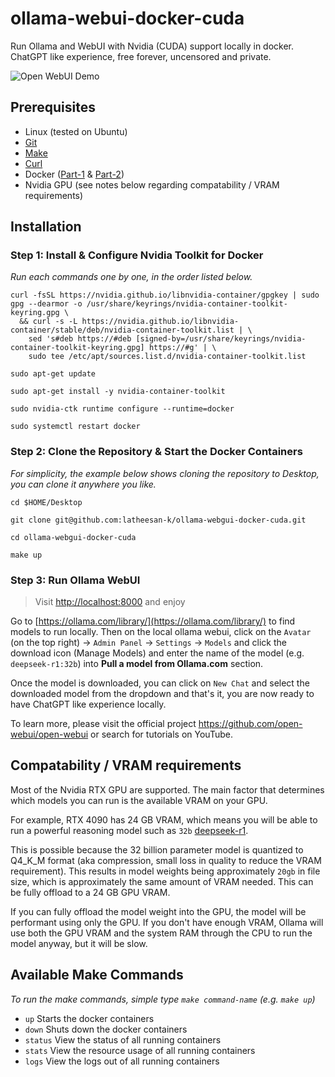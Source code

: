 # ollama-webui-docker-cuda
Run Ollama and WebUI with Nvidia (CUDA) support locally in docker.
ChatGPT like experience, free forever, uncensored and private.

![Open WebUI Demo](https://raw.githubusercontent.com/open-webui/open-webui/main/demo.gif)

## Prerequisites

- Linux (tested on Ubuntu)
- [Git](https://git-scm.com/book/en/v2/Getting-Started-Installing-Git)
- [Make](https://askubuntu.com/questions/161104/how-do-i-install-make)
- [Curl](https://gcore.com/learning/how-to-install-curl-on-ubuntu/)
- Docker ([Part-1](https://docs.docker.com/engine/install/ubuntu/) & [Part-2](https://docs.docker.com/engine/install/linux-postinstall/))
- Nvidia GPU (see notes below regarding compatability / VRAM requirements)

## Installation

### Step 1: Install & Configure Nvidia Toolkit for Docker 

_Run each commands one by one, in the order listed below._

```
curl -fsSL https://nvidia.github.io/libnvidia-container/gpgkey | sudo gpg --dearmor -o /usr/share/keyrings/nvidia-container-toolkit-keyring.gpg \
  && curl -s -L https://nvidia.github.io/libnvidia-container/stable/deb/nvidia-container-toolkit.list | \
    sed 's#deb https://#deb [signed-by=/usr/share/keyrings/nvidia-container-toolkit-keyring.gpg] https://#g' | \
    sudo tee /etc/apt/sources.list.d/nvidia-container-toolkit.list

sudo apt-get update

sudo apt-get install -y nvidia-container-toolkit

sudo nvidia-ctk runtime configure --runtime=docker

sudo systemctl restart docker
```

### Step 2: Clone the Repository & Start the Docker Containers

_For simplicity, the example below shows cloning the repository to Desktop, you can clone it anywhere you like._

```
cd $HOME/Desktop

git clone git@github.com:latheesan-k/ollama-webgui-docker-cuda.git

cd ollama-webgui-docker-cuda

make up
```

### Step 3: Run Ollama WebUI

> Visit [http://localhost:8000](http://localhost:8000) and enjoy

Go to [https://ollama.com/library/](https://ollama.com/library/) to find models to run locally.
Then on the local ollama webui, click on the `Avatar` (on the top right) -> `Admin Panel` -> `Settings` -> `Models` and click the download icon (Manage Models) and enter the name of the model (e.g. `deepseek-r1:32b`) into **Pull a model from Ollama.com** section. 

Once the model is downloaded, you can click on `New Chat` and select the downloaded model from the dropdown and that's it, you are now ready to have ChatGPT like experience locally.

To learn more, please visit the official project https://github.com/open-webui/open-webui or search for tutorials on YouTube.

## Compatability / VRAM requirements

Most of the Nvidia RTX GPU are supported. The main factor that determines which models you can run is the available VRAM on your GPU.

For example, RTX 4090 has 24 GB VRAM, which means you will be able to run a powerful reasoning model such as `32b` [deepseek-r1](https://ollama.com/library/deepseek-r1:32b).

This is possible because the 32 billion parameter model is quantized to Q4_K_M format (aka compression, small loss in quality to reduce the VRAM requirement). This results in model weights being approximately `20gb` in file size, which is approximately the same amount of VRAM needed. This can be fully offload to a 24 GB GPU VRAM.

If you can fully offload the model weight into the GPU, the model will be performant using only the GPU. If you don't have enough VRAM, Ollama will use both the GPU VRAM and the system RAM through the CPU to run the model anyway, but it will be slow.

## Available Make Commands

_To run the make commands, simple type `make command-name` (e.g. `make up`)_

* `up` Starts the docker containers
* `down` Shuts down the docker containers
* `status` View the status of all running containers
* `stats` View the resource usage of all running containers
* `logs` View the logs out of all running containers
